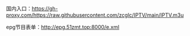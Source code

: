 国内入口：https://gh-proxy.com/https://raw.githubusercontent.com/zcglc/IPTV/main/IPTV.m3u

epg节目表单：http://epg.51zmt.top:8000/e.xml
